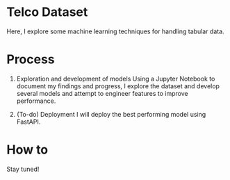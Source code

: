 # Telco Dataset
 Here, I explore some machine learning techniques for handling tabular data.

 # Process
 1. Exploration and development of models
 Using a Jupyter Notebook to document my findings and progress, I explore the dataset and develop several models and attempt to engineer features to improve performance. 

 2. (To-do) Deployment
 I will deploy the best performing model using FastAPI. 

 # How to
 Stay tuned!
